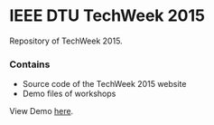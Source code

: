 # IEEE DTU TechWeek 2015

Repository of TechWeek 2015.

### Contains

* Source code of the TechWeek 2015 website
* Demo files of workshops

View Demo [here](https://ieeedtu.github.io/TechWeek-2015).